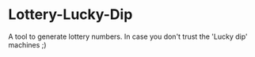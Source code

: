 # Lottery-Lucky-Dip
A tool to generate lottery numbers. In case you don't trust the 'Lucky dip' machines ;)
